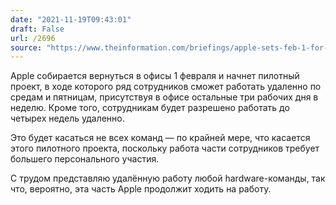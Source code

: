 ```yaml
---
date: "2021-11-19T09:43:01"
draft: False
url: /2696
source: "https://www.theinformation.com/briefings/apple-sets-feb-1-for-return-to-office?rc=ukjmk2"
---
```


Apple собирается вернуться в офисы 1 февраля и начнет пилотный проект, в ходе которого ряд сотрудников сможет работать удаленно по средам и пятницам, присутствуя в офисе остальные три рабочих дня в неделю. Кроме того, сотрудникам будет разрешено работать до четырех недель удаленно.

Это будет касаться не всех команд — по крайней мере, что касается этого пилотного проекта, поскольку работа части сотрудников требует большего персонального участия. 

С трудом представляю удалённую работу любой hardware-команды, так что, вероятно, эта часть Apple продолжит ходить на работу.

